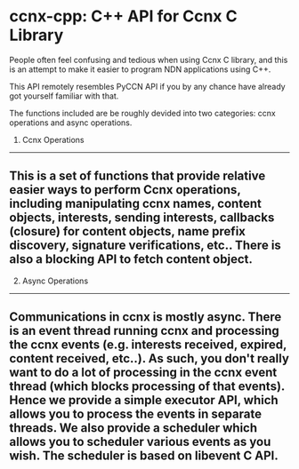 ccnx-cpp: C++ API for Ccnx C Library
====================================

People often feel confusing and tedious when using Ccnx C library, and this is an attempt to make it easier to program NDN applications using C++.

This API remotely resembles PyCCN API if you by any chance have already got yourself familiar with that.

The functions included are be roughly devided into two categories: ccnx operations and async operations.

1. Ccnx Operations
------------------
## This is a set of functions that provide relative easier ways to perform Ccnx operations, including manipulating ccnx names, content objects, interests, sending interests, callbacks (closure) for content objects, name prefix discovery, signature verifications, etc.. There is also a blocking API to fetch content object.

2. Async Operations
-------------------
## Communications in ccnx is mostly async. There is an event thread running ccnx and processing the ccnx events (e.g. interests received, expired, content received, etc..). As such, you don't really want to do a lot of processing in the ccnx event thread (which blocks processing of that events). Hence we provide a simple executor API, which allows you to process the events in separate threads. We also provide a scheduler which allows you to scheduler various events as you wish. The scheduler is based on libevent C API.
